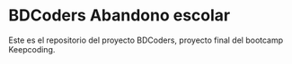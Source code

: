 # BDCoders Abandono escolar

Este es el repositorio del proyecto BDCoders, proyecto final del bootcamp Keepcoding.



